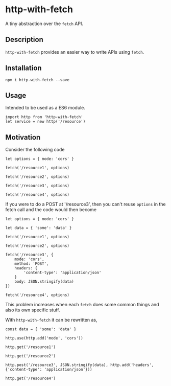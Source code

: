 # http-with-fetch
A tiny abstraction over the `fetch` API.

## Description

`http-with-fetch` provides an easier way to write APIs using `fetch`.

## Installation

```
npm i http-with-fetch --save
```

## Usage

Intended to be used as a ES6 module.

```
import http from 'http-with-fetch'
let service = new http('/resource')
```

## Motivation
Consider the following code
```
let options = { mode: 'cors' }

fetch('/resource1', options)

fetch('/resource2', options)

fetch('/resource3', options)
  
fetch('/resource4', options)
```

If you were to do a POST at '/resource3', then you can't reuse `options` in the fetch call and the code would then become

```
let options = { mode: 'cors' }

let data = { 'some': 'data' }

fetch('/resource1', options)

fetch('/resource2', options)

fetch('/resource3', {
    mode: 'cors',
    method: 'POST',
    headers: {
        'content-type': 'application/json'
    }
    body: JSON.stringify(data)
})
  
fetch('/resource4', options)
```

This problem increases when each `fetch` does some common things and also its own specific stuff.

With `http-with-fetch` it can be rewritten as,

```
const data = { 'some': 'data' }

http.use(http.add('mode', 'cors'))

http.get('/resource1')

http.get('/resource2')

http.post('/resource3', JSON.stringify(data), http.add('headers', {'content-type': 'application/json'}))

http.get('/resource4')
```